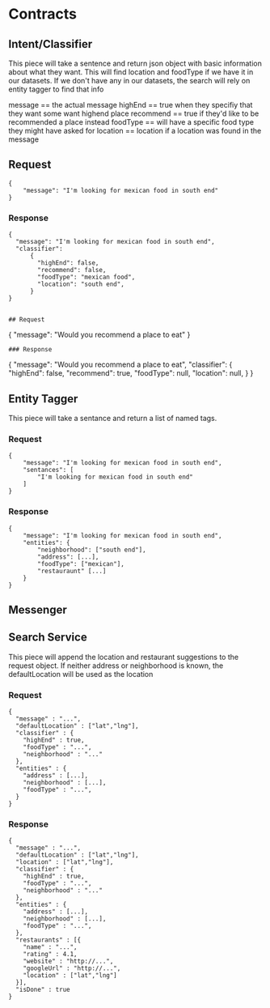 # Contracts

## Intent/Classifier
This piece will take a sentence and return json object with basic information 
about what they want. This will find location and foodType if we have it in our datasets.
If we don't have any in our datasets, the search will rely on entity tagger to find that info

message == the actual message
highEnd == true when they specifiy that they want some want highend place
recommend == true if they'd like to be recommended a place instead
foodType == will have a specific food type they might have asked for
location == location if a location was found in the message 

## Request
```
{
	"message": "I'm looking for mexican food in south end"
}
```
### Response
```
{
  "message": "I'm looking for mexican food in south end",
  "classifier": 
      {
        "highEnd": false,
        "recommend": false,
        "foodType": "mexican food",
        "location": "south end",
      }
}
  

## Request
```
{
	"message": "Would you recommend a place to eat"
}
```
### Response
```
{
  "message": "Would you recommend a place to eat",
  "classifier": 
      {
        "highEnd": false,
        "recommend": true,
        "foodType": null,
        "location": null,
      }
}
  

## Entity Tagger

This piece will take a sentance and return a list of named tags.

### Request
```
{
	"message": "I'm looking for mexican food in south end",
	"sentances": [
		"I'm looking for mexican food in south end"
	]
}
```

### Response
```
{
	"message": "I'm looking for mexican food in south end",
	"entities": {
		"neighborhood": ["south end"],
		"address": [...],
		"foodType": ["mexican"],
		"restauraunt" [...]
	}
}
```


## Messenger

## Search Service

This piece will append the location and restaurant suggestions to the request object.
If neither address or neighborhood is known, the defaultLocation will be used as the location

### Request
```
{
  "message" : "...",
  "defaultLocation" : ["lat","lng"],
  "classifier" : {
    "highEnd" : true,
    "foodType" : "...",
    "neighborhood" : "..."
  },
  "entities" : {
    "address" : [...],
    "neighborhood" : [...],
    "foodType" : "...",
  }
}
```

### Response
```
{
  "message" : "...",
  "defaultLocation" : ["lat","lng"],
  "location" : ["lat","lng"],
  "classifier" : {
    "highEnd" : true,
    "foodType" : "...",
    "neighborhood" : "..."
  },
  "entities" : {
    "address" : [...],
    "neighborhood" : [...],
    "foodType" : "...",
  },
  "restaurants" : [{
    "name" : "...",
    "rating" : 4.1,
    "website" : "http://...",
    "googleUrl" : "http://...",
    "location" : ["lat","lng"]
  }],
  "isDone" : true
}
```